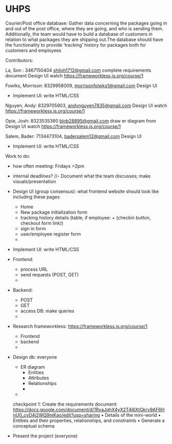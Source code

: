# UHPS
Courier/Post office database: Gather data concerning the packages going in and out of the post office, where they are going, and who is sending them. Additionally, the team would have to build a database of customers in  relation to what packages they are shipping out.The database should have the functionality to provide ‘tracking’ history for packages both for customers and employees

Contributors:

La, Son : 3467150404 shiloh1712@gmail.com
complete requirements document
Design UI
watch https://frameworkless.js.org/course/1

Fowlks, Morrison: 8329958009, morrisonfolwks1@gmail.com
Design UI
- Implement UI: write HTML/CSS


Nguyen, Andy: 8329705903, andynguyen7835@gmail.com
Design UI
watch https://frameworkless.js.org/course/1


Opie, Josh: 8323535360  blob28895@gmail.com
draw er diagram from 
Design UI
watch https://frameworkless.js.org/course/1


Salem, Bader: 7134473104, badersalem12@gmail.com
Design UI
- Implement UI: write HTML/CSS


Work to do:
- how often meeting: Fridays >2pm 
- internal deadlines? 
//- Document what the team discusses; make visuals/presentation
- Design UI (group consensus): what frontend website should look like including these pages
  + Home 
  + New package initialization form
  + tracking history details (table, if employee: + (checkin button, checkout form link))
  + sign in form
  + user/employee register form
  +
- Implement UI: write HTML/CSS
- Frontend:
  + process URL
  + send requests (POST, GET)
  +
- Backend:
  + POST
  + GET
  + access DB: make queries
  +  
- Research frameworkless: https://frameworkless.js.org/course/1 
  + Frontend
  + backend
  + 
- Design db: everyone
  + ER diagram
    * Entities
    * Attributes
    * Relationships
    * 
  + 
  
  checkpoint 1:   Create the requirements document: https://docs.google.com/document/d/1RvaJqhX4yX2T4j6XtGkrv9AF6HnU0_cyD4j2WQ9mKao/edit?usp=sharing
• Details of the mini-world
• Entities and their properties, relationships, and
constraints
• Generate a conceptual schema


- Present the project (everyone)
